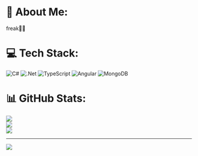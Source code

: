 # 💫 About Me:
freak👨‍💻


# 💻 Tech Stack:
![C#](https://img.shields.io/badge/c%23-%23239120.svg?style=for-the-badge&logo=csharp&logoColor=white) ![.Net](https://img.shields.io/badge/.NET-5C2D91?style=for-the-badge&logo=.net&logoColor=white) ![TypeScript](https://img.shields.io/badge/typescript-%23007ACC.svg?style=for-the-badge&logo=typescript&logoColor=white) ![Angular](https://img.shields.io/badge/angular-%23DD0031.svg?style=for-the-badge&logo=angular&logoColor=white) ![MongoDB](https://img.shields.io/badge/MongoDB-%234ea94b.svg?style=for-the-badge&logo=mongodb&logoColor=white)
# 📊 GitHub Stats:
![](https://github-readme-stats.vercel.app/api?username=realpj10101&theme=blue-green&hide_border=false&include_all_commits=false&count_private=false)<br/>
![](https://github-readme-streak-stats.herokuapp.com/?user=realpj10101&theme=blue-green&hide_border=false)<br/>
![](https://github-readme-stats.vercel.app/api/top-langs/?username=realpj10101&theme=blue-green&hide_border=false&include_all_commits=false&count_private=false&layout=compact)

---
[![](https://visitcount.itsvg.in/api?id=realpj10101&icon=0&color=0)](https://visitcount.itsvg.in)

<!-- Proudly created with GPRM ( https://gprm.itsvg.in ) -->
